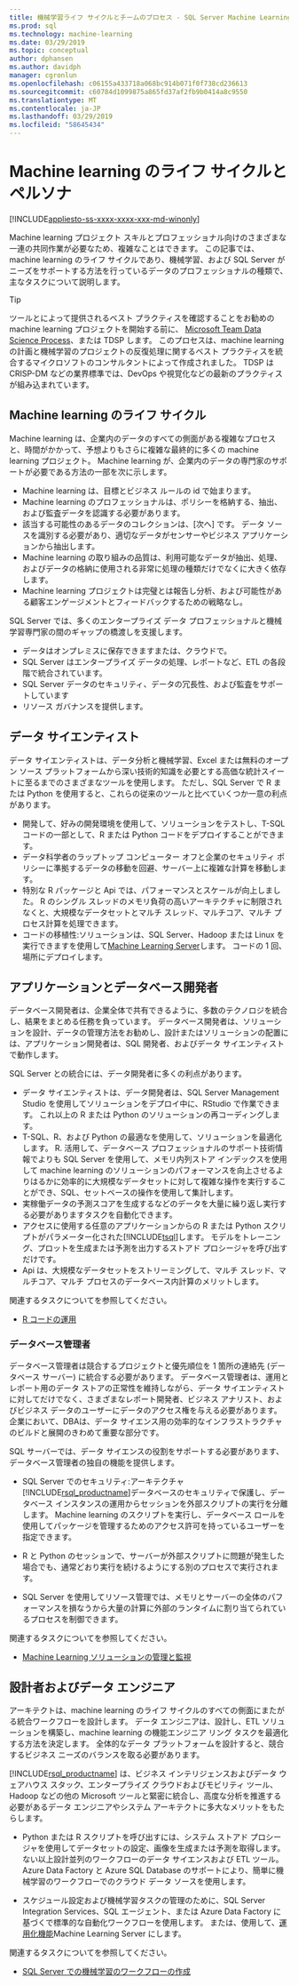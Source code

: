 ```yaml
---
title: 機械学習ライフ サイクルとチームのプロセス - SQL Server Machine Learning サービス
ms.prod: sql
ms.technology: machine-learning
ms.date: 03/29/2019
ms.topic: conceptual
author: dphansen
ms.author: davidph
manager: cgronlun
ms.openlocfilehash: c06155a433718a068bc914b071f0f738cd236613
ms.sourcegitcommit: c60784d1099875a865fd37af2fb9b0414a8c9550
ms.translationtype: MT
ms.contentlocale: ja-JP
ms.lasthandoff: 03/29/2019
ms.locfileid: "58645434"
---
```

# <a name="machine-learning-lifecycle-and-personas"></a>Machine learning のライフ サイクルとペルソナ
[!INCLUDE[appliesto-ss-xxxx-xxxx-xxx-md-winonly](../../includes/appliesto-ss-xxxx-xxxx-xxx-md-winonly.md)]

Machine learning プロジェクト スキルとプロフェッショナル向けのさまざまな一連の共同作業が必要なため、複雑なことはできます。 この記事では、machine learning のライフ サイクルであり、機械学習、および SQL Server がニーズをサポートする方法を行っているデータのプロフェッショナルの種類で、主なタスクについて説明します。

> [!TIP]
> 
> ツールとによって提供されるベスト プラクティスを確認することをお勧めの machine learning プロジェクトを開始する前に、 [Microsoft Team Data Science Process](https://docs.microsoft.com/azure/machine-learning/team-data-science-process/overview)、または TDSP します。 このプロセスは、machine learning の計画と機械学習のプロジェクトの反復処理に関するベスト プラクティスを統合するマイクロソフトのコンサルタントによって作成されました。 TDSP は CRISP-DM などの業界標準では、DevOps や視覚化などの最新のプラクティスが組み込まれています。

## <a name="machine-learning-life-cycle"></a>Machine learning のライフ サイクル

Machine learning は、企業内のデータのすべての側面がある複雑なプロセスと、時間がかかって、予想よりもさらに複雑な最終的に多くの machine learning プロジェクト。 Machine learning が、企業内のデータの専門家のサポートが必要である方法の一部を次に示します。

+ Machine learning は、目標とビジネス ルールの id で始まります。
+ Machine learning のプロフェッショナルは、ポリシーを格納する、抽出、および監査データを認識する必要があります。
+ 該当する可能性のあるデータのコレクションは、[次へ] です。  データ ソースを識別する必要があり、適切なデータがセンサーやビジネス アプリケーションから抽出します。 
+ Machine learning の取り組みの品質は、利用可能なデータが抽出、処理、およびデータの格納に使用される非常に処理の種類だけでなくに大きく依存します。 
+ Machine learning プロジェクトは完璧とは報告し分析、および可能性がある顧客エンゲージメントとフィードバックするための戦略なし。

SQL Server では、多くのエンタープライズ データ プロフェッショナルと機械学習専門家の間のギャップの橋渡しを支援します。

+ データはオンプレミスに保存できますまたは、クラウドで。
+ SQL Server はエンタープライズ データの処理、レポートなど、ETL の各段階で統合されています。
+ SQL Server データのセキュリティ、データの冗長性、および監査をサポートしています
+ リソース ガバナンスを提供します。

## <a name="data-scientists"></a>データ サイエンティスト

データ サイエンティストは、データ分析と機械学習、Excel または無料のオープン ソース プラットフォームから深い技術的知識を必要とする高価な統計スイートに至るまでのさまざまなツールを使用します。 ただし、SQL Server で R または Python を使用すると、これらの従来のツールと比べていくつか一意の利点があります。

+ 開発して、好みの開発環境を使用して、ソリューションをテストし、T-SQL コードの一部として、R または Python コードをデプロイすることができます。
+ データ科学者のラップトップ コンピューター オフと企業のセキュリティ ポリシーに準拠するデータの移動を回避、サーバー上に複雑な計算を移動します。
+ 特別な R パッケージと Api では、パフォーマンスとスケールが向上しました。 R のシングル スレッドのメモリ負荷の高いアーキテクチャに制限されなくと、大規模なデータセットとマルチ スレッド、マルチコア、マルチ プロセス計算を処理できます。
+ コードの移植性:ソリューションは、SQL Server、Hadoop または Linux を実行できますを使用して[Machine Learning Server](https://docs.microsoft.com/machine-learning-server/what-is-machine-learning-server)します。 コードの 1 回、場所にデプロイします。

## <a name="application-and-database-developers"></a>アプリケーションとデータベース開発者

データベース開発者は、企業全体で共有できるように、多数のテクノロジを統合し、結果をまとめる任務を負っています。 データベース開発者は、ソリューションを設計、データの管理方法をお勧めし、設計またはソリューションの配置には、アプリケーション開発者は、SQL 開発者、およびデータ サイエンティストで動作します。

SQL Server との統合には、データ開発者に多くの利点があります。

+ データ サイエンティストは、データ開発者は、SQL Server Management Studio を使用してソリューションをデプロイ中に、RStudio で作業できます。 これ以上の R または Python のソリューションの再コーディングします。
+ T-SQL、R、および Python の最適なを使用して、ソリューションを最適化します。 R. 活用して、データベース プロフェッショナルのサポート技術情報でよりも SQL Server を使用して、メモリ内列ストア インデックスを使用して machine learning のソリューションのパフォーマンスを向上させるよりはるかに効率的に大規模なデータセットに対して複雑な操作を実行することができ、SQL、セットベースの操作を使用して集計します。 
+ 実稼働データの予測スコアを生成するなどのデータを大量に繰り返し実行する必要がありますタスクを自動化できます。 
+ アクセスに使用する任意のアプリケーションからの R または Python スクリプトがパラメーター化された[!INCLUDE[tsql](../../includes/tsql-md.md)]します。 モデルをトレーニング、プロットを生成または予測を出力するストアド プロシージャを呼び出すだけです。
+ Api は、大規模なデータセットをストリーミングして、マルチ スレッド、マルチコア、マルチ プロセスのデータベース内計算のメリットします。

関連するタスクについてを参照してください。
+ [R コードの運用](../../advanced-analytics/r/operationalizing-your-r-code.md)

### <a name="database-administrators"></a>データベース管理者

データベース管理者は競合するプロジェクトと優先順位を 1 箇所の連絡先 (データベース サーバー) に統合する必要があります。 データベース管理者は、運用とレポート用のデータ ストアの正常性を維持しながら、データ サイエンティストに対してだけでなく、さまざまなレポート開発者、ビジネス アナリスト、およびビジネス データのユーザーにデータのアクセス権を与える必要があります。 企業において、DBAは、データ サイエンス用の効率的なインフラストラクチャのビルドと展開のきわめて重要な部分です。 

SQL サーバーでは、データ サイエンスの役割をサポートする必要があります、データベース管理者の独自の機能を提供します。

+ SQL Server でのセキュリティ:アーキテクチャ[!INCLUDE[rsql_productname](../../includes/rsql-productname-md.md)]データベースのセキュリティで保護し、データベース インスタンスの運用からセッションを外部スクリプトの実行を分離します。 Machine learning のスクリプトを実行し、データベース ロールを使用してパッケージを管理するためのアクセス許可を持っているユーザーを指定できます。

+ R と Python のセッションで、サーバーが外部スクリプトに問題が発生した場合でも、通常どおり実行を続けるようにする別のプロセスで実行されます。

+ SQL Server を使用してリソース管理では、メモリとサーバーの全体のパフォーマンスを損なうから大量の計算に外部のランタイムに割り当てられているプロセスを制御できます。

関連するタスクについてを参照してください。
+ [Machine Learning ソリューションの管理と監視](../../advanced-analytics/r/managing-and-monitoring-r-solutions.md)

## <a name="architects-and-data-engineers"></a>設計者およびデータ エンジニア

アーキテクトは、machine learning のライフ サイクルのすべての側面にまたがる統合ワークフローを設計します。 データ エンジニアは、設計し、ETL ソリューションを構築し、machine learning の機能エンジニア リング タスクを最適化する方法を決定します。 全体的なデータ プラットフォームを設計すると、競合するビジネス ニーズのバランスを取る必要があります。

[!INCLUDE[rsql_productname](../../includes/rsql-productname-md.md)] は、ビジネス インテリジェンスおよびデータ ウェアハウス スタック、エンタープライズ クラウドおよびモビリティ ツール、Hadoop などの他の Microsoft ツールと緊密に統合し、高度な分析を推進する必要があるデータ エンジニアやシステム アーキテクトに多大なメリットをもたらします。

+ Python または R スクリプトを呼び出すには、システム ストアド プロシージャを使用してデータセットの設定、画像を生成または予測を取得します。 ない以上設計並列のワークフローのデータ サイエンスおよび ETL ツール。 Azure Data Factory と Azure SQL Database のサポートにより、簡単に機械学習のワークフローでのクラウド データ ソースを使用します。

+ スケジュール設定および機械学習タスクの管理のために、SQL Server Integration Services、SQL エージェント、または Azure Data Factory に基づくで標準的な自動化ワークフローを使用します。 または、使用して、[運用化機能](https://docs.microsoft.com/machine-learning-server/operationalize/how-to-deploy-web-service-publish-manage-in-r)Machine Learning Server にします。

関連するタスクについてを参照してください。

+ [SQL Server での機械学習のワークフローの作成](../../advanced-analytics/r/creating-workflows-that-use-r-in-sql-server.md)

